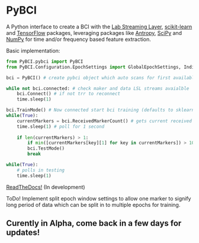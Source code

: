 # PyBCI
A Python interface to create a BCI with the [Lab Streaming Layer](https://github.com/sccn/labstreaminglayer), [scikit-learn](https://scikit-learn.org/stable/#) and [TensorFlow](https://www.tensorflow.org/install) packages, leveraging packages like [Antropy](https://github.com/raphaelvallat/antropy), [SciPy](https://scipy.org/) and [NumPy](https://numpy.org/) for time and/or frequency based feature extraction.

Basic implementation:
```python
from PyBCI.pybci import PyBCI
from PyBCI.Configuration.EpochSettings import GlobalEpochSettings, IndividualEpochSetting

bci = PyBCI() # create pybci object which auto scans for first available LSL marker and all accepted data streams

while not bci.connected: # check maker and data LSL streams avaialble
    bci.Connect() # if not trr to reconnect
    time.sleep(1)

bci.TrainMode() # Now connected start bci training (defaults to sklearn SVM and all general feature settings, found in PyBCI.Configuration.FeatureSettings.GeneralFeatureChoices)
while(True):
    currentMarkers = bci.ReceivedMarkerCount() # gets current received training markers on marker stream
    time.sleep(1) # poll for 1 second
    
    if len(currentMarkers) > 1:   
        if min([currentMarkers[key][1] for key in currentMarkers]) > 10:
        bci.TestMode()
        break

while(True):
    # polls in testing
    time.sleep(1)

```


[ReadTheDocs!](https://pybci.readthedocs.io/en/latest/) (In development)


ToDo!
Implement split epoch window settings to allow one marker to signify long period of data which can be split in to multiple epochs for training.

## Curently in Alpha, come back in a few days for updates!
